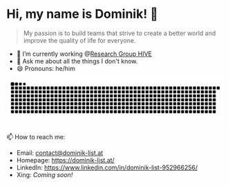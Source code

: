 # Hi, my name is Dominik! 👋

> My passion is to build teams that strive to create a better world and improve the quality of life for everyone.

- 🔭 I’m currently working @[Research Group HIVE](https://hive.fh-hagenberg.at/)
- 💬 Ask me about all the things I don't know.
- 😄 Pronouns: he/him

<picture>
  <source media="(prefers-color-scheme: dark)" srcset="[https://raw.githubusercontent.com/listdo/listdo/output/github-snake-dark.svg">
  <source media="(prefers-color-scheme: light)" srcset="https://raw.githubusercontent.com/listdo/listdo/output/github-snake.svg">
  <img alt="Github contribution grid" src="https://raw.githubusercontent.com/listdo/listdo/output/github-snake.svg">
</picture>

📫 How to reach me: </br>
- Email: contact@dominik-list.at </br>
- Homepage: https://dominik-list.at/ </br>
- LinkedIn: https://www.linkedin.com/in/dominik-list-952966256/ </br>
- Xing: *Coming soon!* </br>
